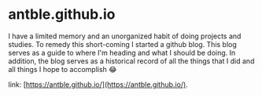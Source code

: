 # antble.github.io

I have a limited memory and an unorganized habit of doing projects and studies. To remedy this short-coming I started a github blog. This blog serves as a guide to where I'm heading and what I should be doing. In addition, the blog serves as a historical record of all the things that I did and all things I hope to accomplish 😂 

link: [https://antble.github.io/](https://antble.github.io/). 




